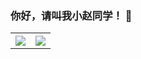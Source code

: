 ### 你好，请叫我小赵同学！ 👋

<!-- <img align="center" src="https://github-readme-stats.vercel.app/api?username=imzql&show_icons=true&icon_color=CE1D2D&text_color=718096&bg_color=ffffff&hide_title=true" /> -->

<table>
	<tr>
	<th>
		<a href="https://github.com/anuraghazra/github-readme-stats"><img src="https://github-readme-stats.vercel.app/api?username=imzql&show_icons=true&include_all_commits=true&theme=buefy&hide_border=true" style="max-width: 98%;"></a>
	</th>
	<th>
		<a href="https://github.com/anuraghazra/github-readme-stats"><img src="https://github-readme-stats.vercel.app/api/top-langs/?username=imzql&layout=compact&theme=buefy&hide_border=true" style="max-width: 98%;"></a>
	</th>
	</tr>
	</table>
